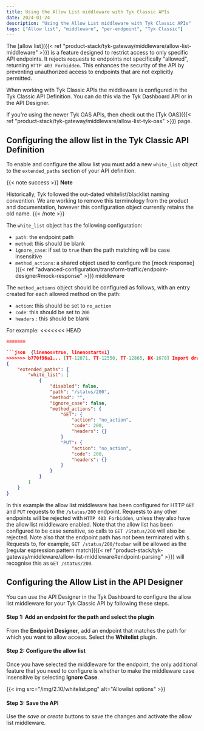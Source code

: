 ```yaml
---
title: Using the Allow List middleware with Tyk Classic APIs
date: 2024-01-24
description: "Using the Allow List middleware with Tyk Classic APIs"
tags: ["Allow list", "middleware", "per-endpoint", "Tyk Classic"]
---
```


The [allow list]({{< ref "product-stack/tyk-gateway/middleware/allow-list-middleware" >}}) is a feature designed to restrict access to only specific API endpoints. It rejects requests to endpoints not specifically "allowed", returning `HTTP 403 Forbidden`. This enhances the security of the API by preventing unauthorized access to endpoints that are not explicitly permitted.

When working with Tyk Classic APIs the middleware is configured in the Tyk Classic API Definition. You can do this via the Tyk Dashboard API or in the API Designer.

If you're using the newer Tyk OAS APIs, then check out the [Tyk OAS]({{< ref "product-stack/tyk-gateway/middleware/allow-list-tyk-oas" >}}) page.

## Configuring the allow list in the Tyk Classic API Definition

To enable and configure the allow list you must add a new `white_list` object to the `extended_paths` section of your API definition.

{{< note success >}}
**Note**

Historically, Tyk followed the out-dated whitelist/blacklist naming convention. We are working to remove this terminology from the product and documentation, however this configuration object currently retains the old name.
{{< /note >}}

The `white_list` object has the following configuration:

- `path`: the endpoint path
- `method`: this should be blank
- `ignore_case`: if set to `true` then the path matching will be case insensitive
- `method_actions`: a shared object used to configure the [mock response]({{< ref "advanced-configuration/transform-traffic/endpoint-designer#mock-response" >}}) middleware

The `method_actions` object should be configured as follows, with an entry created for each allowed method on the path:

- `action`: this should be set to `no_action`
- `code`: this should be set to `200`
- `headers` : this should be blank

For example:
<<<<<<< HEAD
```.json  {linenos=true, linenostart=1}
=======

```json  {linenos=true, linenostart=1}
>>>>>>> b770f96a1... [TT-12871, TT-12550, TT-12865, DX-1678] Import draft of url matching (#5311)
{
    "extended_paths": {
        "white_list": [
            {
                "disabled": false,
                "path": "/status/200",
                "method": "",
                "ignore_case": false,
                "method_actions": {
                    "GET": {
                        "action": "no_action",
                        "code": 200,
                        "headers": {}
                    }
                    "PUT": {
                        "action": "no_action",
                        "code": 200,
                        "headers": {}
                    }            
                }
            }
        ]
    }
}
```

In this example the allow list middleware has been configured for HTTP `GET` and `PUT` requests to the `/status/200` endpoint. Requests to any other endpoints will be rejected with `HTTP 403 Forbidden`, unless they also have the allow list middleware enabled.
Note that the allow list has been configured to be case sensitive, so calls to `GET /Status/200` will also be rejected.
Note also that the endpoint path has not been terminated with `$`. Requests to, for example, `GET /status/200/foobar` will be allowed as the [regular expression pattern match]({{< ref "product-stack/tyk-gateway/middleware/allow-list-middleware#endpoint-parsing" >}}) will recognise this as `GET /status/200`.

## Configuring the Allow List in the API Designer

You can use the API Designer in the Tyk Dashboard to configure the allow list middleware for your Tyk Classic API by following these steps.

#### Step 1: Add an endpoint for the path and select the plugin

From the **Endpoint Designer**, add an endpoint that matches the path for which you want to allow access. Select the **Whitelist** plugin.

#### Step 2: Configure the allow list

Once you have selected the middleware for the endpoint, the only additional feature that you need to configure is whether to make the middleware case insensitive by selecting **Ignore Case**.

{{< img src="/img/2.10/whitelist.png" alt="Allowlist options" >}}

#### Step 3: Save the API

Use the *save* or *create* buttons to save the changes and activate the allow list middleware.
